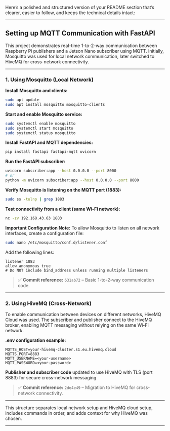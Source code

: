 Here’s a polished and structured version of your README section that’s clearer, easier to follow, and keeps the technical details intact:

---

## Setting up MQTT Communication with FastAPI

This project demonstrates real-time 1-to-2-way communication between Raspberry Pi publishers and a Jetson Nano subscriber using MQTT. Initially, Mosquitto was used for local network communication, later switched to HiveMQ for cross-network connectivity.

---

### **1. Using Mosquitto (Local Network)**

**Install Mosquitto and clients:**

```bash
sudo apt update
sudo apt install mosquitto mosquitto-clients
```

**Start and enable Mosquitto service:**

```bash
sudo systemctl enable mosquitto
sudo systemctl start mosquitto
sudo systemctl status mosquitto
```

**Install FastAPI and MQTT dependencies:**

```bash
pip install fastapi fastapi-mqtt uvicorn
```

**Run the FastAPI subscriber:**

```bash
uvicorn subscriber:app --host 0.0.0.0 --port 8000
# or
python -m uvicorn subscriber:app --host 0.0.0.0 --port 8000
```

**Verify Mosquitto is listening on the MQTT port (1883):**

```bash
sudo ss -tulnp | grep 1883
```

**Test connectivity from a client (same Wi-Fi network):**

```bash
nc -zv 192.168.43.63 1883
```

**Important Configuration Note:**
To allow Mosquitto to listen on all network interfaces, create a configuration file:

```bash
sudo nano /etc/mosquitto/conf.d/listener.conf
```

Add the following lines:

```
listener 1883
allow_anonymous true
# Do NOT include bind_address unless running multiple listeners
```

> ✅ **Commit reference:** `631ab72` – Basic 1-to-2-way communication code.

---

### **2. Using HiveMQ (Cross-Network)**

To enable communication between devices on different networks, HiveMQ Cloud was used. The subscriber and publisher connect to the HiveMQ broker, enabling MQTT messaging without relying on the same Wi-Fi network.

**.env configuration example:**

```
MQTTS_HOST=your-hivemq-cluster.s1.eu.hivemq.cloud
MQTTS_PORT=8883
MQTT_USERNAME=<your-username>
MQTT_PASSWORD=<your-password>
```

**Publisher and subscriber code** updated to use HiveMQ with TLS (port 8883) for secure cross-network messaging.

> ✅ **Commit reference:** `2de4e49` – Migration to HiveMQ for cross-network connectivity.

---

This structure separates local network setup and HiveMQ cloud setup, includes commands in order, and adds context for why HiveMQ was chosen.

---

